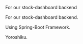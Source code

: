 For our stock-dashboard backend

For our stock-dashboard backend.

Using Spring-Boot Framework.

Yoroshiku.
